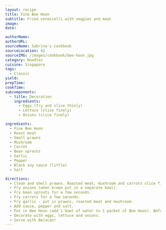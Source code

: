 ```yaml
---
layout: recipe
title: Fine Bee Hoon
subtitle: Fried vermicelli with veggies and meat
image:
date:

authorName:
authorURL:
sourceName: Sabrina's cookbook
sourceLocation: 42
sourceIMG: /images/cookbook/bee-hoon.jpg
category: Noodles
cuisine: Singapore
tags:
  - Classic
yield:
prepTime:
cookTime:
subcomponents:
  - title: Decoration
    ingredients:
      - Eggs (fry and slice thinly)
      - Lettuce (slice finely)
      - Onions (slice finely)

ingredients:
  - Fine Bee Hoon
  - Roast meat
  - Small prawns
  - Mushroom
  - Carrot
  - Bean sprouts
  - Garlic
  - Pepper
  - Black soy sauce (little)
  - Salt

directions:
  - Clean and shell prawns. Roasted meat, mushroom and carrots slice finely.
  - Fry onions (when brown put in a separate bowl).
  - Fry bean sprouts for a few seconds.
  - Fry carrots for a few seconds.
  - Fry garlic - put in prawns, roasted meat and mushroom.
  - Add sauce, pepper and salt.
  - Put in Bee Hoon (add 1 bowl of water to 1 packet of Bee Hoon). Before taking out, put in bean sprouts and carrots.
  - Decorate with eggs, lettuce and onions.
  - Serve with Belacan!
---
```

